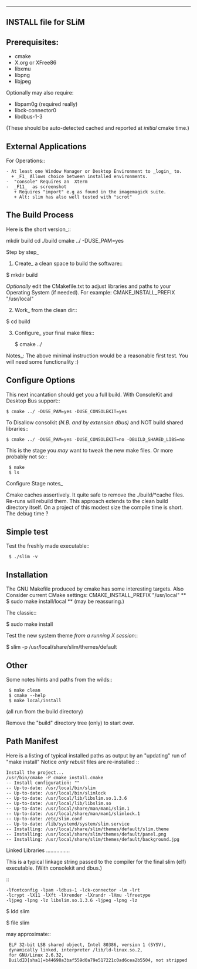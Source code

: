 ---------------------------
   INSTALL file for SLiM 
---------------------------

Prerequisites:
--------------
   - cmake
   - X.org or XFree86
   - libxmu
   - libpng
   - libjpeg
   
   Optionally may also require:
   
   - libpam0g  (required really)
   - libck-connector0
   - libdbus-1-3

   (These should be auto-detected cached and reported at _initial_ cmake time.)

External Applications
----------------------

For Operations::
  
    - At least one Window Manager or Desktop Environment to _login_ to.
      + _F1_ Allows choice between installed environments.
    -  "console" Requires an  Xterm
    -  _F11_  as screenshot
       + Requires "import" e.g as found in the imagemagick suite.
       + Alt: slim has also well tested with "scrot"


The Build Process
-----------------

Here is the short version_::

  mkdir build
  cd ./build
  cmake ../  -DUSE_PAM=yes

Step by step_

1. Create_ a clean space to build the software::

  $ mkdir build
  
*Optionally* edit the CMakefile.txt
to adjust libraries and paths to your Operating System (if needed).
For example:  CMAKE_INSTALL_PREFIX "/usr/local"

2. Work_ from the clean dir::

  $ cd build

3. Configure_ your final make files::

    $ cmake ../

Notes_:
The above minimal instruction would be a reasonable first test.
You will need some functionality :)

Configure Options
-----------------
This next incantation should get you a full build.
With ConsoleKit and Desktop Bus support::
  
    $ cmake ../ -DUSE_PAM=yes -DUSE_CONSOLEKIT=yes   

To Disallow consolkit  *(N.B. and by extension dbus)*
and NOT build shared libraries::

    $ cmake ../ -DUSE_PAM=yes -DUSE_CONSOLEKIT=no -DBUILD_SHARED_LIBS=no
    
This is the stage you _may_ want to tweak the new make files.
Or more probably not so::
  
     $ make
     $ ls

Configure Stage notes_

Cmake caches assertively.
It quite safe to remove the ./build/*cache files.
Re-runs will rebuild them.
This approach extends to the clean build directory itself.
On a project of this modest size the compile time is short.
The debug time ? 
     
Simple test
-----------

 Test the freshly made executable::
   
     $ ./slim -v

	
Installation
------------
 
The GNU Makefile produced by cmake has some interesting targets.
Also Consider current CMake settings:  CMAKE_INSTALL_PREFIX "/usr/local"
** $ sudo make install/local  **  (may be reassuring.)

The classic::
  
  $ sudo make install

Test the new system theme *from a running X session*::
  
  $ slim -p /usr/local/share/slim/themes/default
  

Other
-----
Some notes hints and paths from the wilds::

     $ make clean 
     $ cmake --help
     $ make local/install
	 
(all run from the build directory) 
 
Remove the "build" directory tree (only) to start over.

Path Manifest
-------------

Here is a listing of typical installed paths
as output by an "updating" run of "make install" 
Notice *only rebuilt* files are re-installed ::
   
    Install the project...
    /usr/bin/cmake -P cmake_install.cmake
    -- Install configuration: ""
    -- Up-to-date: /usr/local/bin/slim
    -- Up-to-date: /usr/local/bin/slimlock
    -- Up-to-date: /usr/local/lib/libslim.so.1.3.6
    -- Up-to-date: /usr/local/lib/libslim.so
    -- Up-to-date: /usr/local/share/man/man1/slim.1
    -- Up-to-date: /usr/local/share/man/man1/slimlock.1
    -- Up-to-date: /etc/slim.conf
    -- Up-to-date: /lib/systemd/system/slim.service
    -- Installing: /usr/local/share/slim/themes/default/slim.theme
    -- Installing: /usr/local/share/slim/themes/default/panel.png
    -- Installing: /usr/local/share/slim/themes/default/background.jpg


Linked Libraries
................

 This is a typical linkage string passed to the compiler
 for the final slim (elf) executable.
 (With consolekit and dbus.)

::

    -lfontconfig -lpam -ldbus-1 -lck-connector -lm -lrt 
    -lcrypt -lX11 -lXft -lXrender -lXrandr -lXmu -lfreetype 
    -ljpeg -lpng -lz libslim.so.1.3.6 -ljpeg -lpng -lz


$ ldd slim

$ file slim

 may approximate::

     ELF 32-bit LSB shared object, Intel 80386, version 1 (SYSV),
     dynamically linked, interpreter /lib/ld-linux.so.2,
     for GNU/Linux 2.6.32,
     BuildID[sha1]=b44698a3baf559d0a79e517221c0ad6cea2b5504, not stripped

     
